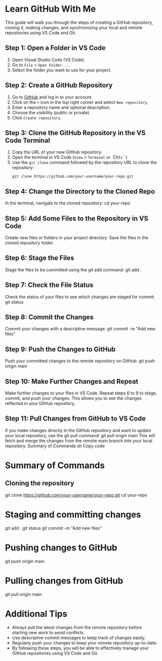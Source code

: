 # Learn GitHub With Me

This guide will walk you through the steps of creating a GitHub repository, cloning it, making changes, and synchronizing your local and remote repositories using VS Code and Git.

## Step 1: Open a Folder in VS Code

1. Open Visual Studio Code (VS Code).
2. Go to `File` > `Open Folder...`.
3. Select the folder you want to use for your project.

## Step 2: Create a GitHub Repository

1. Go to [GitHub](https://github.com/) and log in to your account.
2. Click on the `+` icon in the top right corner and select `New repository`.
3. Enter a repository name and optional description.
4. Choose the visibility (public or private).
5. Click `Create repository`.

## Step 3: Clone the GitHub Repository in the VS Code Terminal

1. Copy the URL of your new GitHub repository.
2. Open the terminal in VS Code (`View` > `Terminal` or `Ctrl+``).
3. Use the `git clone` command followed by the repository URL to clone the repository:
   ```
   git clone https://github.com/your-username/your-repo.git
## Step 4: Change the Directory to the Cloned Repo
In the terminal, navigate to the cloned repository:
cd your-repo
## Step 5: Add Some Files to the Repository in VS Code
Create new files or folders in your project directory.
Save the files in the cloned repository folder.
## Step 6: Stage the Files
Stage the files to be committed using the git add command:
git add .
## Step 7: Check the File Status
Check the status of your files to see which changes are staged for commit:
git status
## Step 8: Commit the Changes
Commit your changes with a descriptive message:
git commit -m "Add new files"
## Step 9: Push the Changes to GitHub
Push your committed changes to the remote repository on GitHub:
git push origin main
## Step 10: Make Further Changes and Repeat
Make further changes to your files in VS Code.
Repeat steps 6 to 9 to stage, commit, and push your changes. This allows you to see the changes reflected in your GitHub repository.
## Step 11: Pull Changes from GitHub to VS Code
If you make changes directly in the GitHub repository and want to update your local repository, use the git pull command:
git pull origin main
This will fetch and merge the changes from the remote main branch into your local repository.
Summary of Commands
sh
Copy code
# Summary of Commands
## Cloning the repository
git clone https://github.com/your-username/your-repo.git
cd your-repo

# Staging and committing changes
git add .
git status
git commit -m "Add new files"

# Pushing changes to GitHub
git push origin main

# Pulling changes from GitHub
git pull origin main

# Additional Tips
- Always pull the latest changes from the remote repository before starting new work to avoid conflicts.
- Use descriptive commit messages to keep track of changes easily.
- Regularly push your changes to keep your remote repository up-to-date.
- By following these steps, you will be able to effectively manage your GitHub repositories using VS Code and Git.

